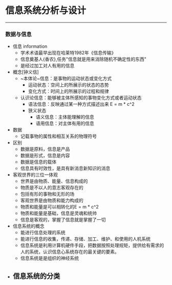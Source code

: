 # 信息系统分析与设计
---
### 数据与信息
- 信息 information
  +  学术术语最早出现在哈莱特1982年《信息传输》
  +  信息奠基人{香农},任务"信息就是用来消除随机不确定性的东西"
  +  是经过加工对人有用的信息
- 概念[钟义信]
  + ~本体论~信息：是事物的运动状态或变化方式
    + 运动状态：空间上的所展示的状态的态势
    + 变化方式：时间上的所展示的过程和规律
  + 认识论信息：能够被主体所感知的事物变化方式或者运动状态
    + 语法信息：反映通过某一种方式描述出来 E = m * c^2
    + 狭义状态
      + 语义信息：主体能理解的信息
      + 语用信息：对主体有用的信息
- 数据 
  - 记载事物的属性和相互关系的物理符号
- 区别
  - 数据是原料，信息是产品
  - 数据是形式，信息是内容
  - 数据是信息的载体
  - 信息具有时效性，是具有新消息新知识的消息
- 客观世界的三位一体观
  - 世界是由物质、能量、信息构成的
  - 物质是不以人的意志客观存在的
  - 包括有形的事物和无形的场
  - 客观世界是由物质和能力构成的
  - 物质和能量是可以相转化的E = m * c^2
  - 物质和能量是基础，信息是灵魂和统帅
  - 信息是客观的，掌握了信息就是掌握了一切
- 信息系统的概念
  - 能进行信息处理的系统
  - 能进行信息的收集，传递、存储、加工、维护、和使用的人机系统
  - 信息系统是利用计算机硬件手段，把数据按照处理规矩，提供给有需求的人的系统，认识信息心系统存在的最关键的要素。
  - 信息系统是是组织的神经系统
- 信息系统的分类
  - 